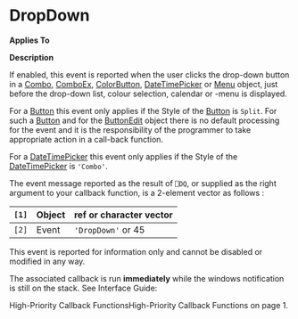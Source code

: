 




<h1 class="heading"><span class="name">DropDown</span></h1>

**Applies To**


**Description**


If enabled, this event is reported when the user clicks the drop-down button in a  [Combo](../a-z/combo.md), [ComboEx](../a-z/comboex.md), [ColorButton](../a-z/colorbutton.md), [DateTimePicker](../a-z/datetimepicker.md) or [Menu](../a-z/menu.md) object, just before the drop-down list, colour selection, calendar or -menu is displayed.



For a [Button](../a-z/button.md) this event only applies if the Style of the [Button](../a-z/button.md) is `Split`. For such a [Button](../a-z/button.md) and for the [ButtonEdit](../a-z/buttonedit.md) object there is no default processing for the event and it is the responsibility of the programmer to take appropriate action in a call-back function.


For a [DateTimePicker](../a-z/datetimepicker.md) this event only applies if the Style of the [DateTimePicker](../a-z/datetimepicker.md) is `'Combo'`.



The event message reported as the result of `⎕DQ`, or supplied as the right argument to your callback function, is a 2-element vector as follows :


| `[1]` | Object | ref or character vector |
| --- | --- | ---  |
| `[2]` | Event | `'DropDown'` or 45 |



This event is reported for information only and cannot be disabled or modified in any way.


The associated callback is run **immediately** while the windows notification is still on the stack. See 
Interface Guide: 

High-Priority Callback FunctionsHigh-Priority Callback Functions on page 1.


